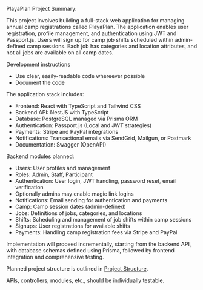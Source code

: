 PlayaPlan Project Summary:

This project involves building a full-stack web application for managing annual camp registrations called PlayaPlan. The application enables user registration, profile management, and authentication using JWT and Passport.js. Users will sign up for camp job shifts scheduled within admin-defined camp sessions. Each job has categories and location attributes, and not all jobs are available on all camp dates.

Development instructions

- Use clear, easily-readable code whereever possible
- Document the code

The application stack includes:

- Frontend: React with TypeScript and Tailwind CSS
- Backend API: NestJS with TypeScript
- Database: PostgreSQL managed via Prisma ORM
- Authentication: Passport.js (Local and JWT strategies)
- Payments: Stripe and PayPal integrations
- Notifications: Transactional emails via SendGrid, Mailgun, or Postmark
- Documentation: Swagger (OpenAPI)

Backend modules planned:

- Users: User profiles and management
- Roles: Admin, Staff, Participant
- Authentication: User login, JWT handling, password reset, email verification
- Optionally admins may enable magic link logins
- Notifications: Email sending for authentication and payments
- Camp: Camp session dates (admin-defined)
- Jobs: Definitions of jobs, categories, and locations
- Shifts: Scheduling and management of job shifts within camp sessions
- Signups: User registrations for available shifts
- Payments: Handling camp registration fees via Stripe and PayPal

Implementation will proceed incrementally, starting from the backend API, with database schemas defined using Prisma, followed by frontend integration and comprehensive testing.

Planned project structure is outlined in [Project Structure](./prompts/project-structure.prompt.md).

APIs, controllers, modules, etc., should be individually testable.
